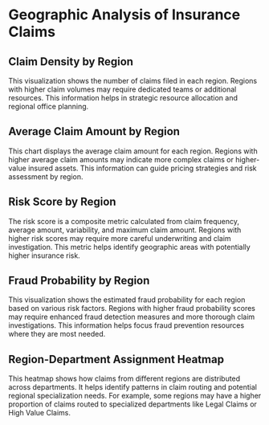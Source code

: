 # Geographic Analysis of Insurance Claims

## Claim Density by Region
This visualization shows the number of claims filed in each region. Regions with higher claim volumes may require dedicated teams or additional resources. This information helps in strategic resource allocation and regional office planning.

## Average Claim Amount by Region
This chart displays the average claim amount for each region. Regions with higher average claim amounts may indicate more complex claims or higher-value insured assets. This information can guide pricing strategies and risk assessment by region.

## Risk Score by Region
The risk score is a composite metric calculated from claim frequency, average amount, variability, and maximum claim amount. Regions with higher risk scores may require more careful underwriting and claim investigation. This metric helps identify geographic areas with potentially higher insurance risk.

## Fraud Probability by Region
This visualization shows the estimated fraud probability for each region based on various risk factors. Regions with higher fraud probability scores may require enhanced fraud detection measures and more thorough claim investigations. This information helps focus fraud prevention resources where they are most needed.

## Region-Department Assignment Heatmap
This heatmap shows how claims from different regions are distributed across departments. It helps identify patterns in claim routing and potential regional specialization needs. For example, some regions may have a higher proportion of claims routed to specialized departments like Legal Claims or High Value Claims.


